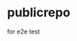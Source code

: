 # publicrepo
for e2e test




























































































































































































































































































































































































































































































































































































































































































































































































































































































































































































































































































































































































































































































































































































































































































































































































































































































































































































































































































































































































































































